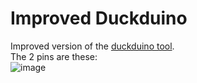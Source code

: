 # Improved Duckduino
Improved version of the [duckduino tool](https://github.com/Lacerda53/duckduino).  
The 2 pins are these:  
![image](https://user-images.githubusercontent.com/107816872/199042143-453254b4-e5b1-44ba-a117-152ab3b02aeb.png)

